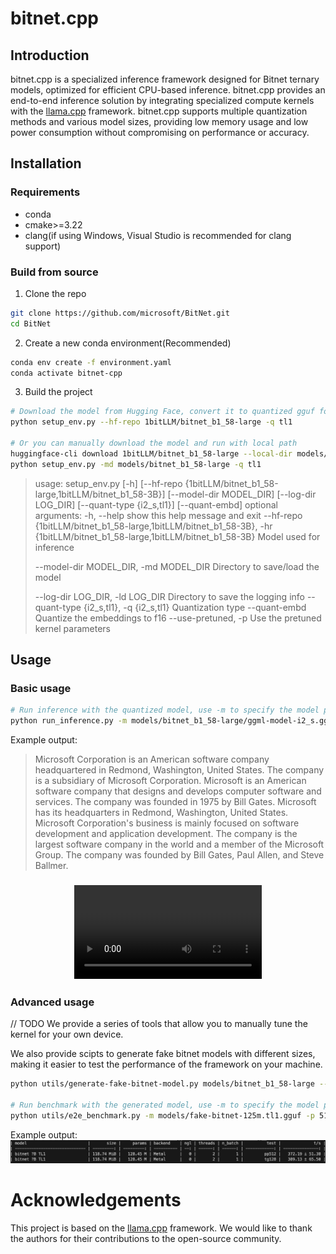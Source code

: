 # bitnet.cpp
## Introduction
bitnet.cpp is a specialized inference framework designed for Bitnet ternary models, optimized for efficient CPU-based inference. bitnet.cpp provides an end-to-end inference solution by integrating specialized compute kernels with the [llama.cpp](https://github.com/ggerganov/llama.cpp) framework. bitnet.cpp supports multiple quantization methods and various model sizes, providing low memory usage and low power consumption without compromising on performance or accuracy.

## Installation
### Requirements
- conda
- cmake>=3.22
- clang(if using Windows, Visual Studio is recommended for clang support)

### Build from source
1. Clone the repo
```bash
git clone https://github.com/microsoft/BitNet.git
cd BitNet
```
2. Create a new conda environment(Recommended)
```bash
conda env create -f environment.yaml
conda activate bitnet-cpp
```
3. Build the project
```bash
# Download the model from Hugging Face, convert it to quantized gguf format, and build the project
python setup_env.py --hf-repo 1bitLLM/bitnet_b1_58-large -q tl1

# Or you can manually download the model and run with local path
huggingface-cli download 1bitLLM/bitnet_b1_58-large --local-dir models/bitnet_b1_58-large 
python setup_env.py -md models/bitnet_b1_58-large -q tl1
```
> usage: setup_env.py [-h] [--hf-repo {1bitLLM/bitnet_b1_58-large,1bitLLM/bitnet_b1_58-3B}] [--model-dir MODEL_DIR] [--log-dir LOG_DIR]
>                     [--quant-type {i2_s,tl1}] [--quant-embd]
> optional arguments:
>   -h, --help            show this help message and exit
>   --hf-repo {1bitLLM/bitnet_b1_58-large,1bitLLM/bitnet_b1_58-3B}, -hr {1bitLLM/bitnet_b1_58-large,1bitLLM/bitnet_b1_58-3B}
>                         Model used for inference
>
>   --model-dir MODEL_DIR, -md MODEL_DIR
>                         Directory to save/load the model
>
>   --log-dir LOG_DIR, -ld LOG_DIR
>                         Directory to save the logging info
>   --quant-type {i2_s,tl1}, -q {i2_s,tl1}
>                         Quantization type
>   --quant-embd          Quantize the embeddings to f16
>   --use-pretuned, -p    Use the pretuned kernel parameters

## Usage
### Basic usage
```bash
# Run inference with the quantized model, use -m to specify the model path, -p to specify the prompt
python run_inference.py -m models/bitnet_b1_58-large/ggml-model-i2_s.gguf -p "Microsoft Corporation is"
```
Example output:  
>Microsoft Corporation is an American software company headquartered in Redmond, Washington, United States. The company is a subsidiary of Microsoft Corporation. Microsoft is an American software company that designs and develops computer software and services. The company was founded in 1975 by Bill Gates. Microsoft has its headquarters in Redmond, Washington, United States.
Microsoft Corporation's business is mainly focused on software development and application development. The company is the largest software company in the world and a member of the Microsoft Group. The company was founded by Bill Gates, Paul Allen, and Steve Ballmer.

<h3 align="center">
    <video src="media/demo.mp4">
</h3>



### Advanced usage
// TODO
We provide a series of tools that allow you to manually tune the kernel for your own device.

We also provide scipts to generate fake bitnet models with different sizes, making it easier to test the performance of the framework on your machine.

```bash
python utils/generate-fake-bitnet-model.py models/bitnet_b1_58-large --outfile models/fake-bitnet-125m.tl1.gguf --outtype tl1 --model-size 125M

# Run benchmark with the generated model, use -m to specify the model path, -p to specify the prompt processed, -n to specify the number of token to generate
python utils/e2e_benchmark.py -m models/fake-bitnet-125m.tl1.gguf -p 512 -n 128
```
Example output:
![alt text](media/benchmark.png)

# Acknowledgements

This project is based on the [llama.cpp](https://github.com/ggerganov/llama.cpp) framework. We would like to thank the authors for their contributions to the open-source community.